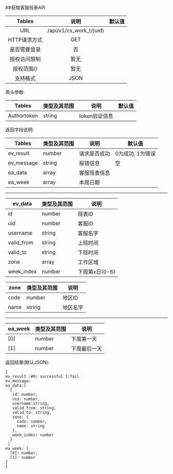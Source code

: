 ##获取客服班表API


|  Tables  |           说明            | 默认值  |
| :------: | :---------------------: | :--: |
|   URL    | /api/v1/cs_work_t/{uid} |      |
| HTTP请求方式 |           GET           |      |
|  是否需要登录  |            否            |      |
|  授权访问限制  |           暂无            |      |
|  授权范围()  |           暂无            |      |
|   支持格式   |          JSON           |      |


表头参数:

| Tables      | 类型及其范围 | 说明        | 默认值  |
| ----------- | ------ | --------- | ---- |
| Authortoken | string | token验证信息 |      |



返回字段说明:

| Tables     | 类型及其范围 | 说明     | 默认值        |
| ---------- | ------ | ------ | ---------- |
| ev_result  | number | 请求是否成功 | 0为成功, 1为错误 |
| ev_message | string | 报错信息   | 空          |
| ea_data    | array  | 客服班表信息 |            |
| ea_week    | array  | 本周日期   |            |

----

| ev_data    | 类型及其范围 | 说明         |
| ---------- | ------ | ---------- |
| id         | number | 班表ID       |
| uid        | number | 客服ID       |
| username   | string | 客服名字       |
| valid_from | string | 上班时间       |
| valid_to   | string | 下班时间       |
| zone       | array  | 工作区域       |
| week_index | number | 下周第x日(0-6) |


| zone | 类型及其范围 | 说明   |
| ---- | ------ | ---- |
| code | number | 地区ID |
| name | string | 地区名字 |

----

| ea_week | 类型及其范围 | 说明     |
| ------- | ------ | ------ |
| [0]     | number | 下周第一天  |
| [1]     | number | 下周最后一天 |

返回结果(默认JSON):
```
{
ev_result :#0: successful 1:fail
ev_message:
ea_data:[
  {
   id: number,
   uid: number,
   username:string,
   valid_from: string,
   valid_to: string,
   zone: {
     code: number,
     name: string
   },
   week_index: number
  }
 ]
ea_week: [
  [0]: number,
  [1]: number
]
}
```